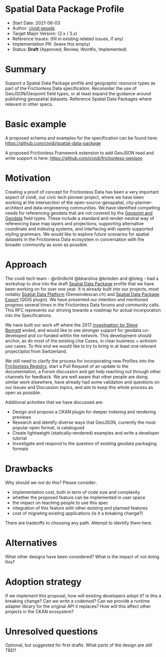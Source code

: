 # Spatial Data Package Profile

- Start Date: 2021-06-03
- Author: [cividi people](https://github.com/orgs/cividi/people)
- Target Major Version: (2.x / 3.x)
- Reference Issues: (fill in existing related issues, if any)
- Implementation PR: (leave this empty)
- Status: **Draft** (Approved, Review, Wontfix, Implemented)

# Summary

Support a Spatial Data Package profile and geographic resource types as part of the Frictionless Data specification. Reconsider the use of GeoJSON/Geopoint field types, or at least expand the guidance around publishing geospatial datasets. Reference Spatial Data Packages where relevant in other specs. 

# Basic example

A proposed schema and examples for the specification can be found here: https://github.com/cividi/spatial-data-package

A proposed Frictionless Framework extension to add GeoJSON read and write support is here: https://github.com/cividi/frictionless-geojson

# Motivation

Creating a proof of concept for Frictionless Data has been a very important aspect of cividi, our civic tech pioneer project, where we have been working at the intersection of the open-source-geospatial, city-planner-architect and data-engineering communities. We have identified compelling needs for referencing geodata that are not covered by the [Geopoint and Geodata](https://specs.frictionlessdata.io/table-schema/#types-and-formats) field types. These include a standard and render-neutral way of referencing base map layers and projections, supporting alternative coordinate and indexing systems, and interfacing with openly supported styling grammars. We would like to explore future scenarios for spatial datasets in the Frictionless Data ecosystem in conversation with the broader community as soon as possible. 

# Approach

The cividi tech team - @n0rdlicht @bkarolina @brieden and @loleg - had a workshop to dive into the draft [Spatial Data Package](https://github.com/cividi/spatial-data-package) profile that we have been working on for over one year. It is already built into our projects, most notably [Spatial Data Platform](https://github.com/cividi/spatial-data-package-platform) (Gemeindescan.ch) and [Spatial Data Package Export](https://github.com/cividi/spatial-data-package-export) (QGIS plugin). We have presented our intention and mentioned progress several times in the Frictionless Data forums and community calls. This RFC represents our striving towards a roadmap for actual incorporation into the Specifications. 

We have built our work off where the 2017 [investigation by Steve Bennett](https://research.okfn.org/spatial-data-package-investigation/) ended, and would like to see stronger support for geodata co-developed and co-funded within the network. This development should anchor, as do most of the existing Use Cases, in clear business + activism use cases. To this end we would like to try to bring in at least one relevant project/pilot from Switzerland.

We still need to clarify the process for incorporating new Profiles into the [Frictionless Registry](https://specs.frictionlessdata.io/schemas/registry.json), start a Pull Request of an update to the documentation, a Forum discussion and get help reaching out through other channels for feedback. We are well aware that other people are doing similar work elsewhere, have already had some validation and questions on our Issues and Discussion topics, and aim to keep this whole process as open as possible.

Additional activities that we have discussed are:

- Design and propose a CKAN plugin for deeper indexing and rendering previews
- Research and identify diverse ways that GeoJSON, currently the most popular open format, is catalogued
- Create lightweight (statically-rendered) examples and write a developer tutorial
- Investigate and respond to the question of existing geodata packaging formats

# Drawbacks

Why should we *not* do this? Please consider:

- implementation cost, both in term of code size and complexity
- whether the proposed feature can be implemented in user space
- the impact on teaching people to use this spec
- integration of this feature with other existing and planned features
- cost of migrating existing applications (is it a breaking change?)

There are tradeoffs to choosing any path. Attempt to identify them here.

# Alternatives

What other designs have been considered? What is the impact of not doing this?

# Adoption strategy

If we implement this proposal, how will existing developers adopt it? Is this a breaking change? Can we write a codemod? Can we provide a runtime adapter library for the original API it replaces? How will this affect other projects in the CKAN ecosystem?

# Unresolved questions

Optional, but suggested for first drafts. What parts of the design are still TBD?
